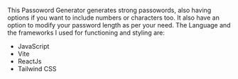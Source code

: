 This Passoword Generator generates strong passowords, also having options if you want to include numbers or characters too.
It also have an option to modify your password length as per your need.
The Language and the frameworks I used for functioning and styling are:
- JavaScript
- Vite
- ReactJs
- Tailwind CSS
